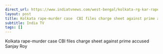 ```yaml
---
direct_url: https://www.indiatvnews.com/west-bengal/kolkata-rg-kar-rape-murder-case-kolkata-cbi-files-charge-sheet-against-prime-accused-sanjay-roy-2024-10-07-955910
layout: post
title: Kolkata rape-murder case  CBI files charge sheet against prime accused Sanjay Roy
subtitle: India TV
tags: []
---
```


Kolkata rape-murder case  CBI files charge sheet against prime accused Sanjay Roy
